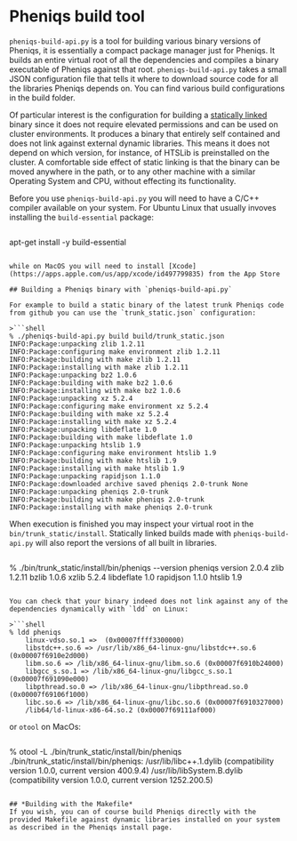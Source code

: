# Pheniqs build tool

`pheniqs-build-api.py` is a tool for building various binary versions of Pheniqs, it is essentially a compact package manager just for Pheniqs. It builds an entire virtual root of all the dependencies and compiles a binary executable of Pheniqs against that root. `pheniqs-build-api.py` takes a small JSON configuration file that tells it where to download source code for all the libraries Pheniqs depends on. You can find various build configurations in the build folder.

Of particular interest is the configuration for building a [statically linked](https://en.wikipedia.org/wiki/Static_library) binary since it does not require elevated permissions and can be used on cluster environments. It produces a binary that entirely self contained and does not link against external dynamic libraries. This means it does not depend on which version, for instance, of HTSLib is preinstalled on the cluster. A comfortable side effect of static linking is that the binary can be moved anywhere in the path, or to any other machine with a similar Operating System and CPU, without effecting its functionality.  

Before you use `pheniqs-build-api.py` you will need to have a C/C++ compiler available on your system. For Ubuntu Linux that usually invoves installing the `build-essential` package:

>```shell
apt-get install -y build-essential
```

while on MacOS you will need to install [Xcode](https://apps.apple.com/us/app/xcode/id497799835) from the App Store

## Building a Pheniqs binary with `pheniqs-build-api.py`

For example to build a static binary of the latest trunk Pheniqs code from github you can use the `trunk_static.json` configuration:

>```shell
% ./pheniqs-build-api.py build build/trunk_static.json
INFO:Package:unpacking zlib 1.2.11
INFO:Package:configuring make environment zlib 1.2.11
INFO:Package:building with make zlib 1.2.11
INFO:Package:installing with make zlib 1.2.11
INFO:Package:unpacking bz2 1.0.6
INFO:Package:building with make bz2 1.0.6
INFO:Package:installing with make bz2 1.0.6
INFO:Package:unpacking xz 5.2.4
INFO:Package:configuring make environment xz 5.2.4
INFO:Package:building with make xz 5.2.4
INFO:Package:installing with make xz 5.2.4
INFO:Package:unpacking libdeflate 1.0
INFO:Package:building with make libdeflate 1.0
INFO:Package:unpacking htslib 1.9
INFO:Package:configuring make environment htslib 1.9
INFO:Package:building with make htslib 1.9
INFO:Package:installing with make htslib 1.9
INFO:Package:unpacking rapidjson 1.1.0
INFO:Package:downloaded archive saved pheniqs 2.0-trunk None
INFO:Package:unpacking pheniqs 2.0-trunk
INFO:Package:building with make pheniqs 2.0-trunk
INFO:Package:installing with make pheniqs 2.0-trunk
```

When execution is finished you may inspect your virtual root in the `bin/trunk_static/install`. Statically linked builds made with `pheniqs-build-api.py` will also report the versions of all built in libraries.

>```shell
% ./bin/trunk_static/install/bin/pheniqs --version
pheniqs version 2.0.4
zlib 1.2.11
bzlib 1.0.6
xzlib 5.2.4
libdeflate 1.0
rapidjson 1.1.0
htslib 1.9
```

You can check that your binary indeed does not link against any of the dependencies dynamically with `ldd` on Linux:

>```shell
% ldd pheniqs
	linux-vdso.so.1 =>  (0x00007ffff3300000)
	libstdc++.so.6 => /usr/lib/x86_64-linux-gnu/libstdc++.so.6 (0x00007f6910e2d000)
	libm.so.6 => /lib/x86_64-linux-gnu/libm.so.6 (0x00007f6910b24000)
	libgcc_s.so.1 => /lib/x86_64-linux-gnu/libgcc_s.so.1 (0x00007f691090e000)
	libpthread.so.0 => /lib/x86_64-linux-gnu/libpthread.so.0 (0x00007f69106f1000)
	libc.so.6 => /lib/x86_64-linux-gnu/libc.so.6 (0x00007f6910327000)
	/lib64/ld-linux-x86-64.so.2 (0x00007f69111af000)
```

or `otool` on MacOs:

>```shell
% otool -L ./bin/trunk_static/install/bin/pheniqs
./bin/trunk_static/install/bin/pheniqs:
	/usr/lib/libc++.1.dylib (compatibility version 1.0.0, current version 400.9.4)
	/usr/lib/libSystem.B.dylib (compatibility version 1.0.0, current version 1252.200.5)
```

## *Building with the Makefile*
If you wish, you can of course build Pheniqs directly with the provided Makefile against dynamic libraries installed on your system as described in the Pheniqs install page.
